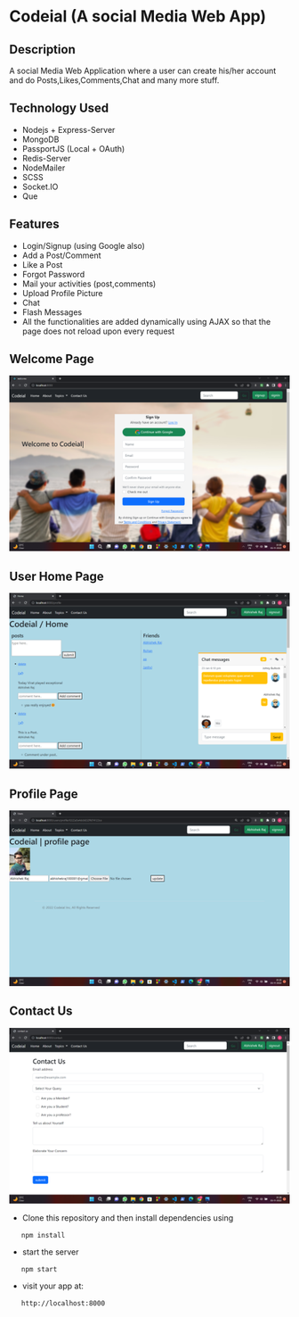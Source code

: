 <!-- do Pull the code and 'npm install' and you are good to go. -->

# Codeial (A social Media Web App)

## Description

A social Media Web Application where a user can create his/her account and do Posts,Likes,Comments,Chat and many more stuff.

## Technology Used

- Nodejs + Express-Server
- MongoDB
- PassportJS (Local + OAuth)
- Redis-Server
- NodeMailer
- SCSS
- Socket.IO
- Que

## Features

- Login/Signup (using Google also)
- Add a Post/Comment
- Like a Post
- Forgot Password
- Mail your activities (post,comments)
- Upload Profile Picture
- Chat
- Flash Messages
- All the functionalities are added dynamically using AJAX so that the page does not reload upon every request

## Welcome Page

![Welcome Page](screenshorts/Screenshot_20221105_011002.png)

## User Home Page

![User Home Page](screenshorts/Screenshot_20221105_012541.png)

## Profile Page

![Profile Page](screenshorts/Screenshot_20221105_012658.png)

## Contact Us

![Contact Us](screenshorts/Screenshot_20221105_012848.png)

- Clone this repository and then install dependencies using

```
   npm install
```

- start the server

```
   npm start
```

- visit your app at:

```
   http://localhost:8000
```
